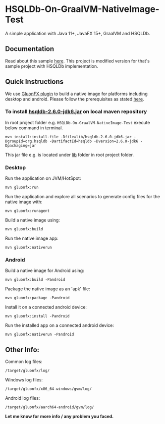 # HSQLDb-On-GraalVM-NativeImage-Test

A simple application with Java 11+, JavaFX 15+, GraalVM and HSQLDb.

## Documentation

Read about this sample [here](https://docs.gluonhq.com/#_hellofx). This project is modified version for that's sample project with HSQLDb implementation.

## Quick Instructions

We use [GluonFX plugin](https://docs.gluonhq.com/) to build a native image for platforms including desktop and android.
Please follow the prerequisites as stated [here](https://docs.gluonhq.com/#_requirements).

### To install [hsqldb-2.6.0-jdk6.jar](http://www.hsqldb.org/download/hsqldb_260_jdk6/hsqldb-2.6.0-jdk6.jar) on local maven repository

In root project folder e.g. `HSQLDb-On-GraalVM-NativeImage-Test` execute below command in terminal.

    mvn install:install-file -Dfile=lib/hsqldb-2.6.0-jdk6.jar -DgroupId=org.hsqldb -DartifactId=hsqldb -Dversion=2.6.0-jdk6 -Dpackaging=jar
This jar file e.g.  is located under [lib](https://github.com/ctoabidmaqbool/HSQLDb-On-GraalVM-NativeImage-Test/tree/main/lib) folder in root project folder.

### Desktop

Run the application on JVM/HotSpot:

    mvn gluonfx:run

Run the application and explore all scenarios to generate config files for the native image with:

    mvn gluonfx:runagent

Build a native image using:

    mvn gluonfx:build

Run the native image app:

    mvn gluonfx:nativerun

### Android

Build a native image for Android using:

    mvn gluonfx:build -Pandroid

Package the native image as an 'apk' file:

    mvn gluonfx:package -Pandroid

Install it on a connected android device:

    mvn gluonfx:install -Pandroid

Run the installed app on a connected android device:

    mvn gluonfx:nativerun -Pandroid

## Other Info:

Common log files:

    /target/gluonfx/log/

Windows log files:

    /target/gluonfx/x86_64-windows/gvm/log/

Android log files:

    /target/gluonfx/aarch64-android/gvm/log/

**Let me know for more info / any problem you faced.**